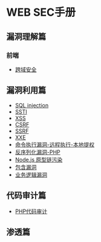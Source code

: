 # WEB SEC手册
## 漏洞理解篇
### 前端
- [跨域安全](https://github.com/ReAbout/web-exp/blob/master/VUL-CrossDomain.md)
## 漏洞利用篇
- [SQL injection](https://github.com/ReAbout/web-exp/blob/master/EXP-SQLi-MySQL.md)
- [SSTI](https://github.com/ReAbout/web-exp/blob/master/EXP-SSTI.md)
- [XSS](https://github.com/ReAbout/web-exp/blob/master/EXP-XSS.md)
- [CSRF](https://github.com/ReAbout/web-exp/blob/master/EXP-CSRF.md)
- [SSRF](https://github.com/ReAbout/web-exp/blob/master/EXP-SSRF.md)
- [XXE](https://github.com/ReAbout/web-exp/blob/master/EXP-XXE.md)
- [命令执行漏洞-远程执行-本地提权]()
- [反序列化漏洞-PHP](https://github.com/ReAbout/web-exp/blob/master/EXP-PHP-Unserialize.md)
- [Node.js 原型链污染](https://github.com/ReAbout/web-exp/blob/master/EXP-nodejs-proto.md)
- [包含漏洞]()
- [业务逻辑漏洞]()
## 代码审计篇
- [PHP代码审计]()

## 渗透篇

